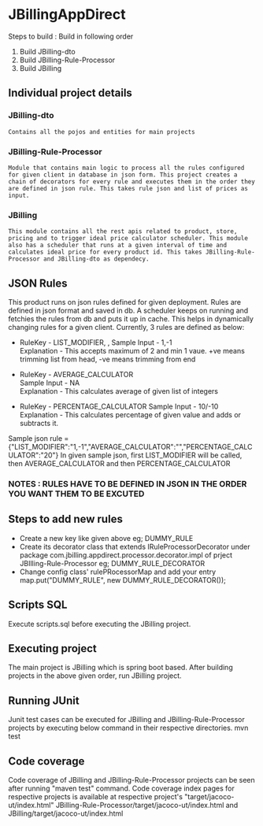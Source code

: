 # JBillingAppDirect

Steps to build :  Build in following order
  1. Build JBilling-dto
  2. Build JBilling-Rule-Processor
  3. Build JBilling

## Individual project details
  ### JBilling-dto
    Contains all the pojos and entities for main projects
    
  ### JBilling-Rule-Processor
    Module that contains main logic to process all the rules configured for given client in database in json form. This project creates a chain of decorators for every rule and executes them in the order they are defined in json rule. This takes rule json and list of prices as input.
    
  ### JBilling
    This module contains all the rest apis related to product, store, pricing and to trigger ideal price calculator scheduler. This module also has a scheduler that runs at a given interval of time and calculates ideal price for every product id. This takes JBilling-Rule-Processor and JBilling-dto as dependecy.

## JSON Rules
  This product runs on json rules defined for given deployment. Rules are defined in json format and saved in db. A scheduler keeps on running and fetchies the rules from db and puts it up in cache. This helps in dynamically changing rules for a given client. Currently, 3 rules are defined as below:  
  * RuleKey - LIST_MODIFIER, ,
    Sample Input - 1,-1	  
    Explanation - This accepts maximum of 2 and min 1 vaue. +ve means trimming list from head, -ve means trimming from end
 
  * RuleKey - AVERAGE_CALCULATOR	  
    Sample Input - NA	    
    Explanation - This calculates average of given list of integers

  * RuleKey - PERCENTAGE_CALCULATOR	
    Sample Input - 10/-10 	
    Explanation - This calculates percentage of given value and adds or subtracts it.
    
  Sample json rule = {"LIST_MODIFIER":"1,-1","AVERAGE_CALCULATOR":"","PERCENTAGE_CALCULATOR":"20"}
  In given sample json, first LIST_MODIFIER will be called, then AVERAGE_CALCULATOR and then PERCENTAGE_CALCULATOR
  
 ### NOTES : RULES HAVE TO BE DEFINED IN JSON IN THE ORDER YOU WANT THEM TO BE EXCUTED

## Steps to add new rules
  * Create a new key like given above eg; DUMMY_RULE
  * Create its decorator class that extends IRuleProcessorDecorator under package com.jbilling.appdirect.processor.decorator.impl of prject JBIlling-Rule-Processor eg; DUMMY_RULE_DECORATOR
  * Change config class' rulePRocessorMap and add your entry
    map.put("DUMMY_RULE", new DUMMY_RULE_DECORATOR());

## Scripts SQL 
  Execute scripts.sql before executing the JBilling project.
  
## Executing project
  The main project is JBilling which is spring boot based. After building projects in the above given order, run JBilling project.

## Running JUnit
  Junit test cases can be executed for JBilling and JBilling-Rule-Processor projects by executing below command in their respective           directories.
  mvn test

## Code coverage
  Code coverage of JBilling and JBilling-Rule-Processor projects can be seen after running "maven test" command. Code coverage index pages   for respective projects is available at respective project's "target/jacoco-ut/index.html"
  JBilling-Rule-Processor/target/jacoco-ut/index.html and 
  JBilling/target/jacoco-ut/index.html
